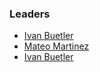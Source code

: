 ### Leaders

* [Ivan Buetler](mailto:ivan.buetler@owasp.org)
* [Mateo Martinez](mailto:mateo.martinez@owasp.org)
* [Ivan Buetler](mailto:ivan.buetler@owasp.org)
